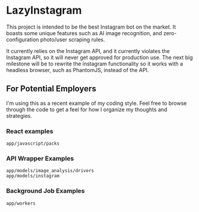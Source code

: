 # LazyInstagram

This project is intended to be the best Instagram bot on the market. It boasts some unique features such as AI image recognition, and zero-configuration photo/user scraping rules.

It currently relies on the Instagram API, and it currently violates the Instagram API, so it will never get approved for production use. The next big milestone will be to rewrite the instagram functionality so it works with a headless browser, such as PhantomJS, instead of the API.

## For Potential Employers

I'm using this as a recent example of my coding style. Feel free to browse through the code to get a feel for how I organize my thoughts and strategies.

### React examples

`app/javascript/packs`

### API Wrapper Examples

```
app/models/image_analysis/drivers
app/models/instagram
````

### Background Job Examples

`app/workers`
